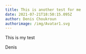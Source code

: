 ```yaml
---
title: This is another test for me
date: 2021-07-21T18:50:15.095Z
author: Denis Choukroun
authorimage: /img/Avatar1.svg
---
```

This is my test




Denis